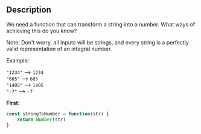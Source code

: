 ## Description
We need a function that can transform a string into a number. What ways of achieving this do you know?

Note: Don't worry, all inputs will be strings, and every string is a perfectly valid representation of an integral number.

Example:

`"1234"` -->  `1234`  
`"605"` -->  `605`  
`"1405"` -->  `1405`   
`"-7"` -->  `-7`   

**First:**

```javascript
const stringToNumber = function(str) {
	return Number(str)
}
```